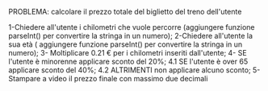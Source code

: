 PROBLEMA: calcolare il prezzo totale del biglietto del treno dell'utente

1-Chiedere all'utente i chilometri che vuole percorre (aggiungere funzione parseInt() per convertire la stringa in un numero);
2-Chiedere all'utente la sua età ( aggiungere funzione parseInt() per convertire la stringa in un numero);
3- Moltiplicare  0.21 € per i chilometri inseriti dall'utente;
4- SE l'utente è minorenne applicare sconto del 20%;
    4.1 SE l'utente è over 65 applicare sconto del 40%;
    4.2 ALTRIMENTI non applicare alcuno sconto;
5-Stampare a video il prezzo finale con massimo due decimali
